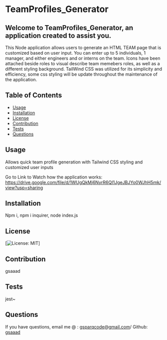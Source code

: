 # TeamProfiles_Generator

## Welcome to TeamProfiles_Generator, an application created to assist you.

This Node application allows users to generate an HTML TEAM page that is customized based on user input. You can enter up to 5 individuals, 1 manager, and either engineers and or interns on the team. Icons have been attached beside roles to visual describe team memebers roles, as well as a different styling background. TailWind CSS was utilized for its simplicity and efficiency, some css styling will be update throughout the maintenance of the application.

## Table of Contents

- [Usage](#usage)
- [Installation](#installation)
- [License](#license)
- [Contribution](#contribution)
- [Tests](#tests)
- [Questions](#questions)

## Usage

Allows quick team profile generation with Tailwind CSS styling and customized user inputs

Go to Link to Watch how the application works: https://drive.google.com/file/d/1WUgQkMj6NyrR6QI1JgeJBJYo0WJhH5mk/view?usp=sharing

## Installation

Npm i, npm i inquirer, node index.js

## License

[![License: MIT](https://img.shields.io/badge/License-MIT-yellow)]

## Contribution

gsaaad

## Tests

jest~

## Questions

If you have questions, email me @ : gsparqcode@gmail.com/ Github: [gsaaad](https://github.com/gsaaad)
